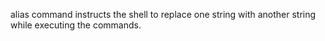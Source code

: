alias command instructs the shell to replace one string with another string while executing the commands. 
